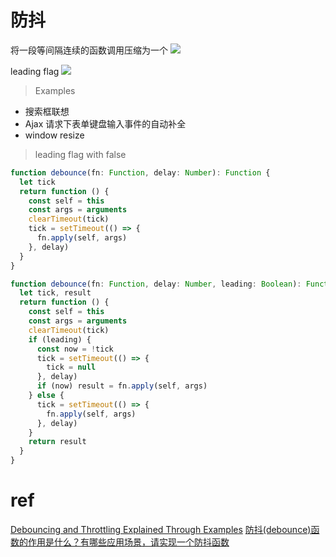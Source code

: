 # 防抖

将一段等间隔连续的函数调用压缩为一个
![](https://i0.wp.com/css-tricks.com/wp-content/uploads/2016/04/debounce.png)

leading flag
![](https://i2.wp.com/css-tricks.com/wp-content/uploads/2016/04/debounce-leading.png)

> Examples

- 搜索框联想
- Ajax 请求下表单键盘输入事件的自动补全
- window resize

> leading flag with false

```js
function debounce(fn: Function, delay: Number): Function {
  let tick
  return function () {
    const self = this
    const args = arguments
    clearTimeout(tick)
    tick = setTimeout(() => {
      fn.apply(self, args)
    }, delay)
  }
}
```

```js
function debounce(fn: Function, delay: Number, leading: Boolean): Function {
  let tick, result
  return function () {
    const self = this
    const args = arguments
    clearTimeout(tick)
    if (leading) {
      const now = !tick
      tick = setTimeout(() => {
        tick = null
      }, delay)
      if (now) result = fn.apply(self, args)
    } else {
      tick = setTimeout(() => {
        fn.apply(self, args)
      }, delay)
    }
    return result
  }
}
```

# ref

[Debouncing and Throttling Explained Through Examples](https://css-tricks.com/debouncing-throttling-explained-examples/)
[防抖(debounce)函数的作用是什么？有哪些应用场景，请实现一个防抖函数](https://github.com/YvetteLau/Step-By-Step/issues/10)
